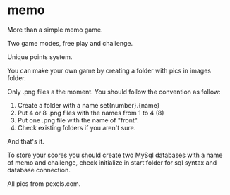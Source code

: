 # memo
More than a simple memo game.

Two game modes, free play and challenge. 

Unique points system. 

You can make your own game by creating a folder with pics in images folder. 

Only .png files a the moment. You should follow the convention as follow:

1. Create a folder with a name set{number}.{name}
2. Put 4 or 8 .png files with the names from 1 to 4 (8)
3. Put one .png file with the name of "front".
4. Check existing folders if you aren't sure.

And that's it.

To store your scores you should create two MySql databases with a name of memo and challenge, check initialize in start folder for sql syntax and database connection.

All pics from pexels.com.